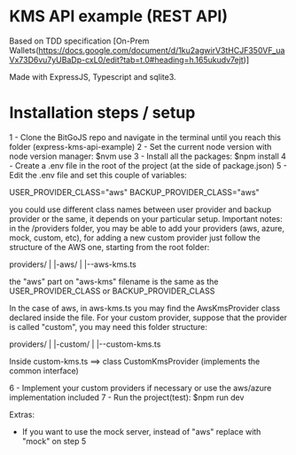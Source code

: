 # KMS API example (REST API)

Based on TDD specification [On-Prem Wallets(https://docs.google.com/document/d/1ku2agwirV3tHCJF350VF_uaVx73D6vu7yUBaDp-cxL0/edit?tab=t.0#heading=h.165ukudv7ejt)]

Made with ExpressJS, Typescript and sqlite3.

# Installation steps / setup

1 - Clone the BitGoJS repo and navigate in the terminal until you reach this folder (express-kms-api-example)
2 - Set the current node version with node version manager: $nvm use
3 - Install all the packages: $npm install
4 - Create a .env file in the root of the project (at the side of package.json)
5 - Edit the .env file and set this couple of variables:

   USER_PROVIDER_CLASS="aws"
   BACKUP_PROVIDER_CLASS="aws"

you could use different class names between user provider and backup provider or the same, it depends on your particular setup.
Important notes: in the /providers folder, you may be able to add your providers (aws, azure, mock, custom, etc), for adding a new custom provider just follow the structure of the AWS one, starting from the root folder:

providers/
|
|-aws/
   |
   |--aws-kms.ts

the "aws" part on "aws-kms" filename is the same as the USER_PROVIDER_CLASS or BACKUP_PROVIDER_CLASS

In the case of aws, in aws-kms.ts you may find the AwsKmsProvider class declared inside the file.
For your custom provider, suppose that the provider is called "custom", you may need this folder structure:

providers/
|
|-custom/
    |
    |--custom-kms.ts

Inside custom-kms.ts ==> class CustomKmsProvider (implements the common interface)

6 - Implement your custom providers if necessary or use the aws/azure implementation included
7 - Run the project(test): $npm run dev

Extras:

- If you want to use the mock server, instead of "aws" replace with "mock" on step 5
